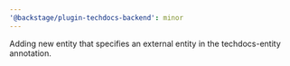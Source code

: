 ```yaml
---
'@backstage/plugin-techdocs-backend': minor
---
```


Adding new entity that specifies an external entity in the techdocs-entity annotation.
